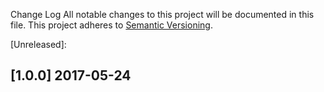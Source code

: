 Change Log
All notable changes to this project will be documented in this file.
This project adheres to [Semantic Versioning](http://semver.org/).

[Unreleased]: 


## [1.0.0] 2017-05-24
